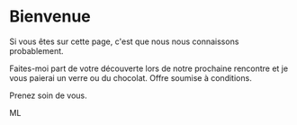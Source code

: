 # Bienvenue

Si vous êtes sur cette page, c'est que nous nous connaissons probablement.

Faites-moi part de votre découverte lors de notre prochaine rencontre et je vous paierai un verre ou du chocolat. Offre soumise à conditions.

Prenez soin de vous.

ML
